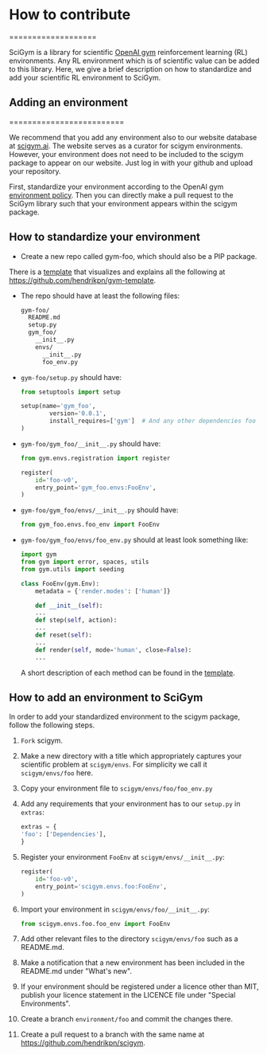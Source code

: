 # How to contribute
===================

SciGym is a library for scientific [OpenAI gym] reinforcement learning (RL) environments. 
Any RL environment which is of scientific value can be added to this library.
Here, we give a brief description on how to standardize and add your scientific RL environment to SciGym.

## Adding an environment
=========================

We recommend that you add any environment also to our website database at [scigym.ai]. The website serves as a curator for scigym environments.
However, your environment does not need to be included to the scigym package to appear on our website. Just log in with your github and upload your repository.

First, standardize your environment according to the OpenAI gym [environment policy].
Then you can directly make a pull request to the SciGym library such that your environment appears within the scigym package.

## How to standardize your environment

* Create a new repo called gym-foo, which should also be a PIP package.

There is a [template] that visualizes and explains all the following at https://github.com/hendrikpn/gym-template.

* The repo should have at least the following files:
  ```sh
  gym-foo/
    README.md
    setup.py
    gym_foo/
      __init__.py
      envs/
        __init__.py
        foo_env.py
  ```

* `gym-foo/setup.py` should have:

    ```python
    from setuptools import setup

    setup(name='gym_foo',
            version='0.0.1',
            install_requires=['gym']  # And any other dependencies foo needs
    )  
    ```

* `gym-foo/gym_foo/__init__.py` should have:

    ```python
    from gym.envs.registration import register

    register(
        id='foo-v0',
        entry_point='gym_foo.envs:FooEnv',
    )
    ```

* `gym-foo/gym_foo/envs/__init__.py` should have:

    ```python
    from gym_foo.envs.foo_env import FooEnv
    ```

* `gym-foo/gym_foo/envs/foo_env.py` should at least look something like:

    ```python
    import gym
    from gym import error, spaces, utils
    from gym.utils import seeding

    class FooEnv(gym.Env):
        metadata = {'render.modes': ['human']}

        def __init__(self):
        ...
        def step(self, action):
        ...
        def reset(self):
        ...
        def render(self, mode='human', close=False):
        ...
    ```

    A short description of each method can be found in the [template].

## How to add an environment to SciGym

In order to add your standardized environment to the scigym package, follow the following steps.

1. `Fork` scigym.
2. Make a new directory with a title which appropriately captures your scientific problem at `scigym/envs`. For simplicity we call it `scigym/envs/foo` here.
3. Copy your environment file to `scigym/envs/foo/foo_env.py`
4. Add any requirements that your environment has to our `setup.py` in `extras`:

    ```python
    extras = {
    'foo': ['Dependencies'],
    }
    ```

5. Register your environment `FooEnv` at `scigym/envs/__init__.py`:

    ```python
    register(
        id='foo-v0',
        entry_point='scigym.envs.foo:FooEnv',
    )
    ```

6. Import your environment in `scigym/envs/foo/__init__.py`:

    ```python
    from scigym.envs.foo.foo_env import FooEnv
    ```

7. Add other relevant files to the directory `scigym/envs/foo` such as a README.md.
8. Make a notification that a new environment has been included in the README.md under "What's new". 
9. If your environment should be registered under a licence other than MIT, publish your licence statement in the LICENCE file under "Special Environments".
10. Create a branch `environment/foo` and commit the changes there.
11. Create a pull request to a branch with the same name at https://github.com/hendrikpn/scigym.


  [OpenAI gym]: https://github.com/openai/gym
  [scigym.ai]: https://scigym.ai
  [environment policy]: https://github.com/openai/gym/tree/master/gym/envs#how-to-create-new-environments-for-gym
  [template]: https://hendrikpn.github.io/gym-template/